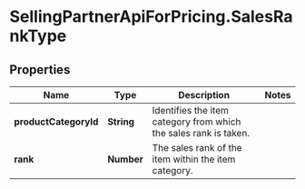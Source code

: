 # SellingPartnerApiForPricing.SalesRankType

## Properties

Name | Type | Description | Notes
------------ | ------------- | ------------- | -------------
**productCategoryId** | **String** |  Identifies the item category from which the sales rank is taken. | 
**rank** | **Number** | The sales rank of the item within the item category. | 



